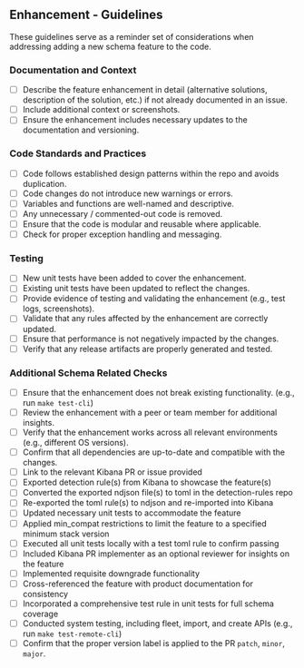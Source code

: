 ## Enhancement - Guidelines

These guidelines serve as a reminder set of considerations when addressing adding a new schema feature to the code.

### Documentation and Context

- [ ] Describe the feature enhancement in detail (alternative solutions, description of the solution, etc.) if not already documented in an issue.
- [ ] Include additional context or screenshots.
- [ ] Ensure the enhancement includes necessary updates to the documentation and versioning.

### Code Standards and Practices

- [ ] Code follows established design patterns within the repo and avoids duplication.
- [ ] Code changes do not introduce new warnings or errors.
- [ ] Variables and functions are well-named and descriptive.
- [ ] Any unnecessary / commented-out code is removed.
- [ ] Ensure that the code is modular and reusable where applicable.
- [ ] Check for proper exception handling and messaging.

### Testing

- [ ] New unit tests have been added to cover the enhancement.
- [ ] Existing unit tests have been updated to reflect the changes.
- [ ] Provide evidence of testing and validating the enhancement (e.g., test logs, screenshots).
- [ ] Validate that any rules affected by the enhancement are correctly updated.
- [ ] Ensure that performance is not negatively impacted by the changes.
- [ ] Verify that any release artifacts are properly generated and tested.

### Additional Schema Related Checks

- [ ] Ensure that the enhancement does not break existing functionality. (e.g., run `make test-cli`)
- [ ] Review the enhancement with a peer or team member for additional insights.
- [ ] Verify that the enhancement works across all relevant environments (e.g., different OS versions).
- [ ] Confirm that all dependencies are up-to-date and compatible with the changes.
- [ ] Link to the relevant Kibana PR or issue provided
- [ ] Exported detection rule(s) from Kibana to showcase the feature(s)
- [ ] Converted the exported ndjson file(s) to toml in the detection-rules repo
- [ ] Re-exported the toml rule(s) to ndjson and re-imported into Kibana
- [ ] Updated necessary unit tests to accommodate the feature
- [ ] Applied min_compat restrictions to limit the feature to a specified minimum stack version
- [ ] Executed all unit tests locally with a test toml rule to confirm passing
- [ ] Included Kibana PR implementer as an optional reviewer for insights on the feature
- [ ] Implemented requisite downgrade functionality
- [ ] Cross-referenced the feature with product documentation for consistency
- [ ] Incorporated a comprehensive test rule in unit tests for full schema coverage
- [ ] Conducted system testing, including fleet, import, and create APIs (e.g., run `make test-remote-cli`)
- [ ] Confirm that the proper version label is applied to the PR `patch`, `minor`, `major`.
